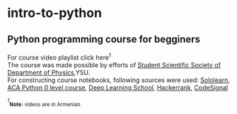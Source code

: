 # intro-to-python
##  Python programming course for begginers
For course video playlist click here<sup>1</sup><br>
The course was made possible by efforts of [Student Scientific Society of Department of Physics](https://www.facebook.com/sss.physics),YSU.<br>
For constructing course notebooks, following sources were used: [Sololearn](sololearn.com), [ACA Python 0 level course](aca.com), [Deep Learning School](https://stepik.org/course/65388/syllabus), [Hackerrank](hackerrank.com), [CodeSignal](codefights.com)<br>












<sup>1</sup><sub>**Note**: videos are in Armenian</sub>
